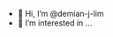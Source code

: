 - 👋 Hi, I’m @demian-j-lim
- 👀 I’m interested in ...

<!---
demian-j-lim/demian-j-lim is a ✨ special ✨ repository because its `README.md` (this file) appears on your GitHub profile.
You can click the Preview link to take a look at your changes.
--->
